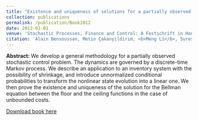 ```yaml
---
title: "Existence and uniqueness of solutions for a partially observed stochastic control problem"
collection: publications
permalink: /publication/Book2012
date: 2012-01-01
venue: 'Stochastic Processes, Finance and Control: A Festschrift in Honor of Robert J. Elliott, S. Cohen, D. Madan, T. K. Siu, and H. Yang (eds.)'
citation: 'Alain Bensoussan, Metin Çakanyildirim, <b>Meng Li</b>, Suresh P. Sethi, &quot;Existence and uniqueness of solutions for a partially observed stochastic control problem.&quot; <i>Stochastic Processes, Finance and Control: A Festschrift in Honor of Robert J. Elliott, S. Cohen, D. Madan, T. K. Siu, and H. Yang (eds.)</i>, World Scientific, 2012, 393–413'
---
```

<b>Abstract: </b>We develop a general methodology for a partially observed stochastic control problem. The dynamics are governed by a discrete-time Markov process. We describe an application to an inventory system with the possibility of shrinkage, and introduce unnormalized conditional probabilities to transform the nonlinear state evolution into a linear one. We then prove the existence and uniqueness of the solution for the Bellman equation between the floor and the ceiling functions in the case of unbounded costs.

[Download book here](https://www.worldscientific.com/doi/pdf/10.1142/9789814383318_0017)
